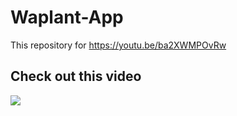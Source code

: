 # Waplant-App
This repository for https://youtu.be/ba2XWMPOvRw

## Check out this video
<a href="https://youtu.be/ba2XWMPOvRw" target="_blank"><img src="http://i3.ytimg.com/vi/ba2XWMPOvRw/maxresdefault.jpg"/></a>

